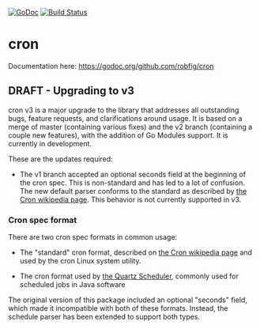 [![GoDoc](http://godoc.org/github.com/robfig/cron?status.png)](http://godoc.org/github.com/robfig/cron)
[![Build Status](https://travis-ci.org/robfig/cron.svg?branch=master)](https://travis-ci.org/robfig/cron)

# cron

Documentation here: https://godoc.org/github.com/robfig/cron

## DRAFT - Upgrading to v3

cron v3 is a major upgrade to the library that addresses all outstanding bugs,
feature requests, and clarifications around usage. It is based on a merge of
master (containing various fixes) and the v2 branch (containing a couple new
features), with the addition of Go Modules support. It is currently in
development.

These are the updates required:

- The v1 branch accepted an optional seconds field at the beginning of the cron
  spec. This is non-standard and has led to a lot of confusion. The new default
  parser conforms to the standard as described by
  [the Cron wikipedia page]. This behavior is not currently supported in v3.

### Cron spec format

There are two cron spec formats in common usage:

- The "standard" cron format, described on [the Cron wikipedia page] and used by
  the cron Linux system utility.

- The cron format used by [the Quartz Scheduler], commonly used for scheduled
  jobs in Java software

[the Cron wikipedia page]: https://en.wikipedia.org/wiki/Cron
[the Quartz Scheduler]: http://www.quartz-scheduler.org/documentation/quartz-2.x/tutorials/crontrigger.html

The original version of this package included an optional "seconds" field, which
made it incompatible with both of these formats. Instead, the schedule parser
has been extended to support both types.

